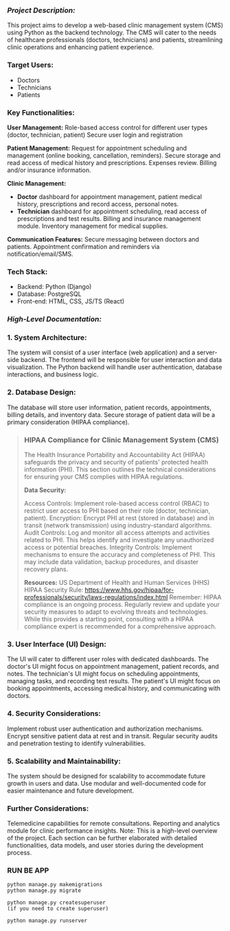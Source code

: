 ### _Project Description:_

This project aims to develop a web-based clinic management system (CMS) using Python as the backend technology. The CMS will cater to the needs of healthcare professionals (doctors, technicians) and patients, streamlining clinic operations and enhancing patient experience.


### Target Users:

- Doctors
- Technicians
- Patients


### Key Functionalities:
**User Management:**
Role-based access control for different user types (doctor, technician, patient)
Secure user login and registration

**Patient Management:**
Request for appointment scheduling and management (online booking, cancellation, reminders).
Secure storage and read access of medical history and prescriptions.
Expenses review. Billing and/or insurance information.

**Clinic Management:**

- **Doctor** dashboard for appointment management, patient medical history, prescriptions and record access, personal notes.
- **Technician** dashboard for appointment scheduling, read access of prescriptions and test results. Billing and insurance management module. Inventory management for medical supplies.

**Communication Features:**
Secure messaging between doctors and patients.
Appointment confirmation and reminders via notification/email/SMS.

### Tech Stack:
- Backend: Python (Django)
- Database: PostgreSQL
- Front-end: HTML, CSS, JS/TS (React)




### _High-Level Documentation:_

### 1. System Architecture:
The system will consist of a user interface (web application) and a server-side backend.
The frontend will be responsible for user interaction and data visualization.
The Python backend will handle user authentication, database interactions, and business logic.

### 2. Database Design:
The database will store user information, patient records, appointments, billing details, and inventory data.
Secure storage of patient data will be a primary consideration (HIPAA compliance).

>### HIPAA Compliance for Clinic Management System (CMS)
> The Health Insurance Portability and Accountability Act (HIPAA) safeguards the privacy and security of patients' protected health information (PHI).  This section outlines the technical considerations for ensuring your CMS complies with HIPAA regulations.
> 
> **Data Security:**
> 
> Access Controls: Implement role-based access control (RBAC) to restrict user access to PHI based on their role (doctor, technician, patient).
> Encryption: Encrypt PHI at rest (stored in database) and in transit (network transmission) using industry-standard algorithms.
> Audit Controls: Log and monitor all access attempts and activities related to PHI. This helps identify and investigate any unauthorized access or potential breaches.
> Integrity Controls: Implement mechanisms to ensure the accuracy and completeness of PHI. This may include data validation, backup procedures, and disaster recovery plans.
> 
> 
> **Resources:**
> US Department of Health and Human Services (HHS) HIPAA Security Rule: https://www.hhs.gov/hipaa/for-professionals/security/laws-regulations/index.html
> Remember:  HIPAA compliance is an ongoing process.  Regularly review and update your security measures to adapt to evolving threats and technologies.  While this provides a starting point, consulting with a HIPAA compliance expert is recommended for a comprehensive approach.

### 3. User Interface (UI) Design:
The UI will cater to different user roles with dedicated dashboards.
The doctor's UI might focus on appointment management, patient records, and notes.
The technician's UI might focus on scheduling appointments, managing tasks, and recording test results.
The patient's UI might focus on booking appointments, accessing medical history, and communicating with doctors.

### 4. Security Considerations:
Implement robust user authentication and authorization mechanisms.
Encrypt sensitive patient data at rest and in transit.
Regular security audits and penetration testing to identify vulnerabilities.

### 5. Scalability and Maintainability:
The system should be designed for scalability to accommodate future growth in users and data.
Use modular and well-documented code for easier maintenance and future development.

### Further Considerations:
Telemedicine capabilities for remote consultations.
Reporting and analytics module for clinic performance insights.
Note: This is a high-level overview of the project. Each section can be further elaborated with detailed functionalities, data models, and user stories during the development process.


### RUN BE APP
```
python manage.py makemigrations
python manage.py migrate

python manage.py createsuperuser 
(if you need to create superuser)

python manage.py runserver
```
